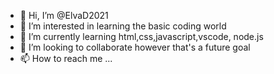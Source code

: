 - 👋 Hi, I’m @ElvaD2021
- 👀 I’m interested in learning the basic coding world
- 🌱 I’m currently learning html,css,javascript,vscode, node.js
- 💞️ I’m looking to collaborate however that's a future goal
- 📫 How to reach me ...

<!---
ElvaD2021/ElvaD2021 is a ✨ special ✨ repository because its `README.md` (this file) appears on your GitHub profile.
You can click the Preview link to take a look at your changes.
--->
